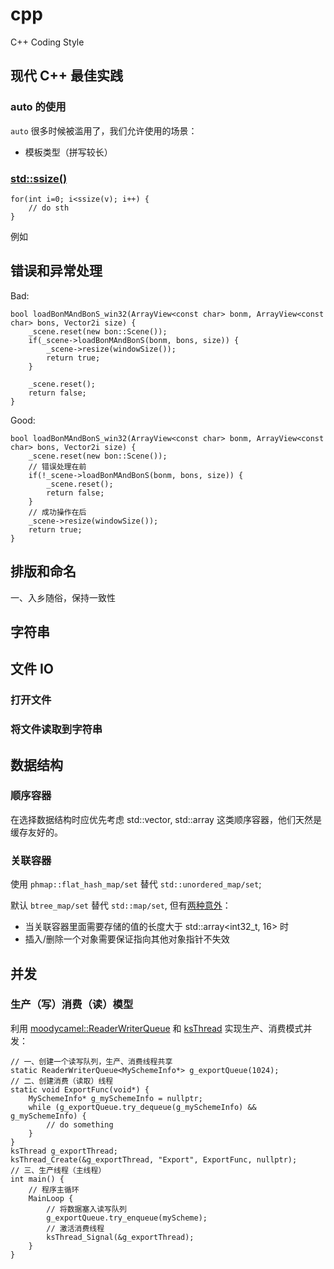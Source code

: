 # cpp
C++ Coding Style

## 现代 C++ 最佳实践

### auto 的使用
`auto` 很多时候被滥用了，我们允许使用的场景：
* 模板类型（拼写较长）

### [std::ssize()](https://www.cppstories.com/2022/ssize-cpp20/)

```
for(int i=0; i<ssize(v); i++) {
    // do sth
}
```

例如

## 错误和异常处理
Bad:
```
bool loadBonMAndBonS_win32(ArrayView<const char> bonm, ArrayView<const char> bons, Vector2i size) {
    _scene.reset(new bon::Scene());
    if(_scene->loadBonMAndBonS(bonm, bons, size)) {
        _scene->resize(windowSize());
        return true;
    }

    _scene.reset();
    return false;
}
```
Good:
```
bool loadBonMAndBonS_win32(ArrayView<const char> bonm, ArrayView<const char> bons, Vector2i size) {
    _scene.reset(new bon::Scene());
    // 错误处理在前
    if(!_scene->loadBonMAndBonS(bonm, bons, size)) {
        _scene.reset();
        return false;
    }
    // 成功操作在后
    _scene->resize(windowSize());
    return true;
}
```
## 排版和命名

一、入乡随俗，保持一致性





## 字符串

## 文件 IO

### 打开文件

### 将文件读取到字符串

### 

## 数据结构

### 顺序容器

在选择数据结构时应优先考虑 std::vector, std::array 这类顺序容器，他们天然是缓存友好的。

### 关联容器

使用 `phmap::flat_hash_map/set` 替代 `std::unordered_map/set`; 

默认 `btree_map/set` 替代 `std::map/set`, 但有[两种意外](https://abseil.io/about/design/btree)：

* 当关联容器里面需要存储的值的长度大于 std::array<int32_t, 16> 时
* 插入/删除一个对象需要保证指向其他对象指针不失效

## 并发

### 生产（写）消费（读）模型

利用 [moodycamel::ReaderWriterQueue](https://github.com/cameron314/readerwriterqueue) 和 [ksThread](https://github.com/bonsmile/lxd/blob/main/threading.h) 实现生产、消费模式并发：

    // 一、创建一个读写队列，生产、消费线程共享
    static ReaderWriterQueue<MySchemeInfo*> g_exportQueue(1024);
    // 二、创建消费（读取）线程
    static void ExportFunc(void*) {
        MySchemeInfo* g_mySchemeInfo = nullptr;
        while (g_exportQueue.try_dequeue(g_mySchemeInfo) && g_mySchemeInfo) {
            // do something
        }
    }
    ksThread g_exportThread;
    ksThread_Create(&g_exportThread, "Export", ExportFunc, nullptr);
    // 三、生产线程（主线程）
    int main() {
        // 程序主循环
        MainLoop {
            // 将数据塞入读写队列
            g_exportQueue.try_enqueue(myScheme);
            // 激活消费线程
            ksThread_Signal(&g_exportThread);
        }
    }
